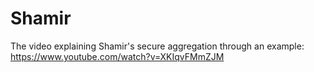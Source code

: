 # Shamir

The video explaining Shamir's secure aggregation through an example:
https://www.youtube.com/watch?v=XKIqvFMmZJM
